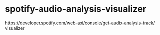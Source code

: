 # spotify-audio-analysis-visualizer
https://developer.spotify.com/web-api/console/get-audio-analysis-track/ visualizer
